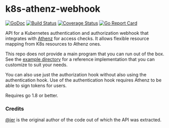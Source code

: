 # k8s-athenz-webhook

[![GoDoc](https://godoc.org/github.com/yahoo/k8s-athenz-webhook?status.svg)](https://godoc.org/github.com/yahoo/k8s-athenz-webhook)
[![Build Status](https://travis-ci.org/yahoo/k8s-athenz-webhook.svg?branch=master)](https://travis-ci.org/yahoo/k8s-athenz-webhook)
[![Coverage Status](https://coveralls.io/repos/github/yahoo/k8s-athenz-webhook/badge.svg?branch=master)](https://coveralls.io/github/yahoo/k8s-athenz-webhook?branch=master)
[![Go Report Card](https://goreportcard.com/badge/github.com/yahoo/k8s-athenz-webhook)](https://goreportcard.com/report/github.com/yahoo/k8s-athenz-webhook)

API for a Kubernetes authentication and authorization webhook that integrates with
[Athenz](https://github.com/yahoo/athenz) for access checks. It allows flexible resource
mapping from K8s resources to Athenz ones.

This repo does not provide a main program that you can run out of the box. See the
[example directory](example/auth-webhook) for a reference implementation that you can
customize to suit your needs.

You can also use just the authorization hook without also using the authentication hook.
Use of the authentication hook requires Athenz to be able to sign tokens for users.

Requires go 1.8 or better.

### Credits

[@jer](https://github.com/jer) is the original author of the code out of which the API was extracted.
